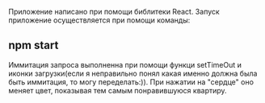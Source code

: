 Приложение написано при помощи библитеки React. Запуск приложение осуществляется при помощи команды:
## npm start
Иммитация запроса выполненна при помощи функци setTimeOut и иконки загрузки(если я неправильно понял какая именно должна была быть иммитация, то могу переделать:)). При нажатии на "сердце" оно меняет цвет, показывая тем самым понравившуюся квартиру.
